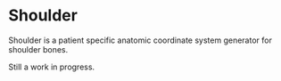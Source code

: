 # Shoulder

Shoulder is a patient specific anatomic coordinate system generator for shoulder bones.

Still a work in progress.
